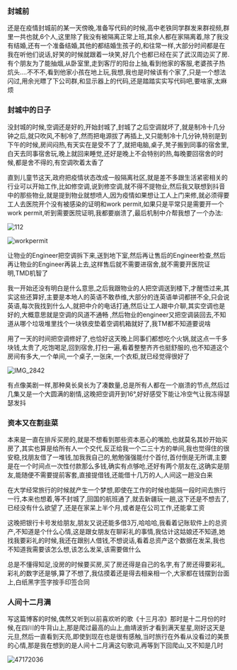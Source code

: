 ### 封城前

还是在疫情封城前的某一天傍晚,准备写代码的时候,高中老铁同学群发来群视频,群里一共也就,6个人,这里除了我没有被隔离正常上班,其余人都在家隔离着,除了我没有结婚,还有一个准备结婚,其他的都结婚生孩子的,和往常一样,大部分时间都是在我在听他们说话,好笑的时候就跟着一块笑,好几个也都已经在买了武汉周边买了房.有个朋友为了能抽烟,从卧室里,走到客厅的阳台上抽,看到他家的客服,老婆孩子热炕头....不不不,看到他家小孩在地上玩,我想,我也是时候该有个家了,只是一个想法闪过,用余光瞟了下公司群,和显示器上的代码,还是踏踏实实写代码吧,要啥家,太麻烦

### 封城中的日子

没封城的时候,空调还是好的,开始封城了,封城了之后空调就坏了,就是制冷十几分钟之后,就只吹风,不制冷了,然而把电源拔了再插上,又只能制冷十几分钟,特别是到下午的时候,房间闷热,有天实在是受不了了,就把电脑,桌子,凳子搬到同事的宿舍里,白天去同事宿舍玩,晚上就回来睡觉,还好是晚上不会特别的热,每晚要回宿舍的时候,都是舍不得的,有空调吹着太香了

直到儿童节这天,政府把疫情状态改成一般隔离社区,就是差不多跟生活紧密相关的行业可以开始工作,比如修空调,说到修空调,就不得不提物业,然后我又联想到抖音中的那些物业,就是提到物业就想喷人,因为疫情如果想让工人上门来修,就必须得要工人去医院开个没有被感染的证明和work permit,如果只是平常只是需要开一个work permit,听到需要医院证明,我都要崩溃了,最后机制中介帮我想了一个办法:

![112](https://image.yanganlin.com/blog/20200606025028.jpg)

![workpermit](https://image.yanganlin.com/blog/20200606024717.png)



让物业的Engineer把空调拆下来,送到地下室,然后再让售后的Engineer检查,然后再让物业的Engineer再装上去,这样售后就不需要进宿舍,就不需要开医院证明,TMD机智了

我一开始还没有明白是什么意思,之后我跟物业的人把空调送到楼下,才醒悟过来,其实这些还算好,主要是本地人的英语不敢恭维,大部分的连英语单词都拼不全,只会说英语,每次我找到什么人,就把中介的电话打通,然后让工人跟中介聊,其实空调也是好的,大概意思就是空调的风道不通畅 ,然后物业的engineer又把空调装回去,不知道从哪个垃圾堆里找个一块铁皮垫着空调机箱就好了,我TM都不知道要说啥

用了一天的时间把空调修好了,也恰好这天晚上同事们都想吃个火锅,就这点一千多块钱,太贵了,吃饱喝足,回到宿舍,打扫一遍,看着整整齐齐也挺舒服的,也不知道这个房间有多大,一个单间,一个桌子,一张床,一个衣柜,就已经觉得很好了

![IMG_2842](https://image.yanganlin.com/blog/20200606024641.JPG)

有点像美剧一样,那种臭长臭长为了凑数量,总是所有人都在一个崩溃的节点,然后过几集又是一个大圆满的剧情,这晚把空调开到16°,好好感受下能让冷空气让我冻得瑟瑟发抖

### 资本又在割韭菜

本来是一直在排斥买房的,就是不想看到那些资本恶心的嘴脸,也就莫名其妙开始买房了,其实也算是给所有人一个交代,反正给我一个二三十方的单间,我也觉得住的很安稳,找朋友借了一堆钱,加我我自己的,勉勉强强能付个首付,首付倒是无所谓,主要是在一个时间点一次性付款那么多钱,确实有点够呛,还好有两个朋友在,这确实是朋友,能随便不需要提前客套,直接提借钱,还能借十几万的人,人间这一趟没白来

在大学经常旅行的时候就产生一个梦想,即使在工作的时候也能隔一段时间去旅行一行,本来也想着,等不封城了,回国的航班通了,就去新疆玩一趟,这下还是不想去了,已经没有什么欲望了,还是在家呆上半个月,或者是在公司工作,还能拿工资

这晚把银行卡号发给朋友,朋友又说还能多借3万,哈哈哈,我看着记账软件上的总资产,不知道是个什么心情,这是跟女朋友在聊彩礼的事情,我估计这姑娘还不知道,她找我要彩礼的时候,我还在跟别人借钱,不想说话,看着总资产这个数据在发呆,我也不知道我需要该怎么想,该怎么发呆,该需要做什么

总是不懂得知足,没房的时候要买房,买了房还得是自己的名字,有了房还得要彩礼,彩礼的数字还是够,算了不想了,我估摸着还是得去相亲相一个,大家都在钱摆到台面上,白纸黑字签字按手印签合同

### 人间十二月满

写这篇博客的时候,偶然又听到以前喜欢听的歌《十三月凉》那时是十二月份的时候,在四川的牛背山上,那是爬过最高的山上,曲靖波折才看到满天星星,刚好这天是元旦,然后一直看到天亮,即使到现在也是很有感触,当时旅行在外看从没看过的美景的心情,那是我在想到的是人间十二月满这句歌词,再等到下回爬山,又不知是几时

![47172036](https://image.yanganlin.com/blog/20200606031015.jpg)

